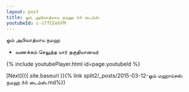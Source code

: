 ```yaml
---
layout: post
title: ஓம் அபிவாத்யாய நமஹ ௧௧ டைம்ஸ்
youtubeId: c-sTfCEeGFM
---
```

 
 
 ஓம் அபிவாத்யாய நமஹ  
 
 -  வணக்கம் செலுத்த யார் தகுதியானவர் 
 
  
 
  
 
 
 
 
 
 


{% include youtubePlayer.html id=page.youtubeId %}
 
[Next]({{ site.baseurl }}{% link  split2/_posts/2015-03-12-ஓம் மஹாய்சஸ் நமஹ ௧௧ டைம்ஸ்.md%})
 
